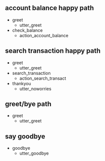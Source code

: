 ## account balance happy path
* greet
  - utter_greet
* check_balance
  - action_account_balance
  
## search transaction happy path
* greet
  - utter_greet
* search_transaction
  - action_search_transact
* thankyou
  - utter_noworries

## greet/bye path
* greet
  - utter_greet

## say goodbye
* goodbye
  - utter_goodbye
